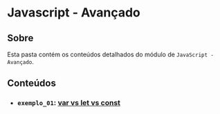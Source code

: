 # Javascript - Avançado

## Sobre

Esta pasta contém os conteúdos detalhados do módulo de `JavaScript - Avançado`.

## Conteúdos

- ### `exemplo_01`: [var vs let vs const](https://github.com/pullynnhah/dc-aulas/tree/main/aula_08/exemplo_01)
